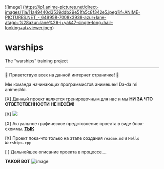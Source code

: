
![imege] (https://ip1.anime-pictures.net/direct-images/11a/11a49440d3539ddb29e51fa5c8f342e5.jpeg?if=ANIME-PICTURES.NET_-_649958-7008x3938-azur+lane-atago+%28azur+lane%29-j+yak47-single-long+hair-looking+at+viewer.jpeg)

# warships
The "warships" training project

____
:new_moon_with_face:
Приветствую всех на данной интернет страничке!
:new_moon_with_face:

Мы команда начинающих программистов анимешек!
Da-da mi animeshki.  

[X] Данный проект является тренировочным для нас и мы __НИ ЗА ЧТО ОТВЕТСТВЕННОСТИ НЕ НЕСЁМ!__

[X] <img src="https://img.shields.io/badge/C%2B%2B-ver.14-%2300599C">

[X] Актуальное графическое предстовление проекта в виде блок-схеммы. [__ТЫК__](https://i.yapx.ru/VXC82.png)

[X] Проект пока-что только на этапе создания ```readme.md``` и ```Hello Warships.cpp```

[ ] Дальнейшее описание проекта в процессе....

__ТАКОЙ ВОТ__
![image](https://i.yapx.ru/VXC0o.png)
